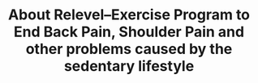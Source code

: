 ---
templateKey: 'about-page'
path: /about
title: About Relevel–Exercise Program to End Back Pain, Shoulder Pain and other problems caused by the sedentary lifestyle
header1: Welcome to 
header2: The World of Relevel
description: Relevel is more than an app. More than a company. Relevel is a path forward for the world harmed by the desk jobs. With Revel you will prepare your body for the challenges introduced by your daily job. With Relevel you will thrive.
image: /img/about.png
imageAlt: About Relevel
imageTitle: About Relevel
mission: 
    title: Our Mission
    description1: Many of us spend majority of every day sitting. Our jobs require us to spend long hours at our desks or in conference rooms. Unfortunately, human body is not well adapted to this new reality. Sooner rather than later we’re starting to feel the consequences of the sedentary lifestyle. We feel the pain. Our backs, necks, shoulders... and other parts of the body are affected and our productive lives are quickly turning into an unproductive nightmare.
    description2: This is exactly why we’ve started Relevel. Relevel will give you your life back. Our training programs are custom built to counter the damage caused by desk jobs. We’re on the mission to eliminate pain caused by the sedentary lifestyle.
    missionStatement: To eliminate pain caused by the sedentary lifestyle
aboutEmilia: 
    title: About Emilia
    description1: Emilia dedicated her life to helping people thrive. As a certified Pilates trainer she works with professionals of all walks of life affected by the severe pain in various areas of the body. 
    description2: All of her clients over the years had one thing in common–their bodies were not adapted to unavoidable requirements of daily life. With either lack of regular training or the wrong training, their lives quickly degraded to an insufferable existence full of misery. 
    description3: Fortunately with custom designed regular training they managed to reverse the damage and get back to their lives fully equipped for the future. With Relevel Emilia brings the magic of those highly successful training programs to the entire world!
    image: /img/emilia_about.png
    imageAlt: About Relevel
    imageTitle: About Relevel
familyBusiness:
    title: Family Business at the Core (Pun Intended!)
    description1: Relevel is not a plot created by a massive faceless corporation. Relevel is a business started by a family (Emilia and her husband Marcin) wanting to help people thrive. Our commitment to the mission is the foundation of everything we do.
    description2: Emilia is the heart and brain of Relevel. Her custom designed training programs are assuring that Relevel can achieve its mission. Marcin is responsible for design and the technical side of the project.
    image: /img/family.png
    imageAlt: About Relevel
    imageTitle: About Relevel
comingsoon:
  image: /img/relevel-app-image.png
  imageAlt: About Relevel
  imageTitle: About Relevel
  title: Healthy Body in the Desk-Bound World
  description: Relevel is the fitness app on the mission to eliminate pain caused by the sedentary lifestyle. Professional training plans, easy daily routines and fun exercises, will take the away the aches caused by sitting in front of the computer too much.
---